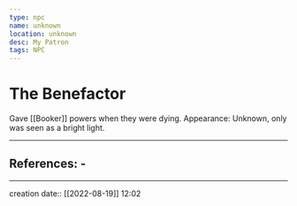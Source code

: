 ```yaml
---
type: npc
name: unknown
location: unknown
desc: My Patron
tags: NPC
---
```


# The Benefactor 
Gave [[Booker]] powers when they were dying.
Appearance: Unknown, only was seen as a bright light.
___ 
## References: - 
--- 
creation date:: [[2022-08-19]] 12:02